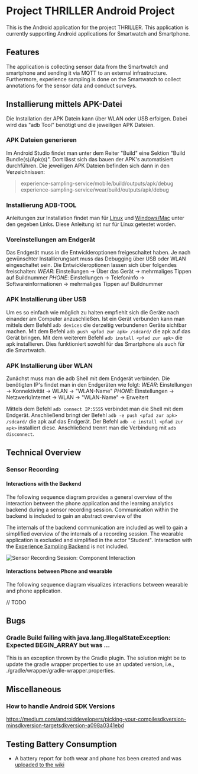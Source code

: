 # Project THRILLER Android Project

This is the Android application for the project THRILLER. This application is currently supporting Android applications for Smartwatch and Smartphone.

## Features

The application is collecting sensor data from the Smartwatch and smartphone and sending it via MQTT to an external infrastructure. Furthermore, experience sampling is done on the Smartwatch to collect annotations for the sensor data and conduct surveys.  


## Installierung mittels APK-Datei
Die Installation der APK Datein kann über WLAN oder USB erfolgen. Dabei wird das "adb Tool" benötigt und die jeweiligen APK Dateien.

### APK Dateien generieren
 Im Android Studio findet man unter dem Reiter "Build" eine Sektion "Build Bundle(s)/Apk(s)". Dort lässt sich das bauen der APK's automatisiert durchführen. Die jeweiligen APK Dateien befinden sich dann in den Verzeichnissen:

> experience-sampling-service/mobile/build/outputs/apk/debug
> experience-sampling-service/wear/build/outputs/apk/debug

### Installierung ADB-TOOL
Anleitungen zur Installation findet man für [Linux](https://wiki.ubuntuusers.de/adb/) und [Windows/Mac](https://forum.xda-developers.com/showthread.php?t=2588979) unter den gegeben Links. Diese Anleitung ist nur für Linux getestet worden.


### Voreinstellungen am Endgerät
Das Endgerät muss in die Entwickleroptionen freigeschaltet haben. Je nach gewünschter Installierungsart muss das Debugging über USB oder WLAN eingeschaltet sein. Die Entwickleroptionen lassen sich über folgendes freischalten:
*WEAR*: Einstellungen -> Über das Gerät -> mehrmaliges Tippen auf Buildnummer
*PHONE*: Einstellungen -> Telefoninfo -> Softwareinformationen -> mehrmaliges Tippen auf Buildnummer

### APK Installierung über USB
Um es so einfach wie möglich zu halten empfiehlt sich die Geräte nach einander am Computer anzuschließen. Ist ein Gerät verbunden kann man mittels dem Befehl `adb devices` die derzeitig verbundenen Geräte sichtbar machen. Mit dem Befehl `adb push <pfad zur apk> /sdcard/` die apk auf das Gerät bringen. Mit dem weiterem Befehl `adb install <pfad zur apk>` die apk installieren. Dies funktioniert sowohl für das Smartphone als auch für die Smartwatch.

### APK Installierung über WLAN

Zunächst muss man die adb Shell mit dem Endgerät verbinden. Die benötigten IP's findet man in den Endgeräten wie folgt:
*WEAR*: Einstellungen -> Konnektivität -> WLAN -> "WLAN-Name"
*PHONE*: Einstellungen -> Netzwerk/Internet -> WLAN -> "WLAN-Name" -> Erweitert

Mittels dem Befehl `adb connect IP:5555` verbindet man die Shell mit dem Endgerät. Anschließend bringt der Befehl `adb -e push <pfad zur apk> /sdcard/` die apk auf das Endgerät. Der Befehl `adb -e install <pfad zur apk>` installiert diese. Anschließend trennt man die Verbindung mit `adb disconnect`.

## Technical Overview

### Sensor Recording

#### Interactions with the Backend

The following sequence diagram provides a general overview of the interaction between the phone application and the learning analytics backend during a sensor recording session. Communication within the backend is included to gain an abstract overview of the 

The internals of the backend communication are included as well to gain a simplified overview of the internals of a recording session. The wearable application is excluded and simplified in the actor "Student". Interaction with the [Experience Sampling Backend](../../../../experience-sampling-service-backend) is not included.

![Sensor Recording Session: Component Interaction](../../../wikis/uploads/761220696b10444e2fa1c3e955e03fe4/sensor_session.png)

#### Interactions between Phone and wearable

The following sequence diagram visualizes interactions between wearable and phone application.

// TODO

## Bugs

### Gradle Build failing with java.lang.IllegalStateException: Expected BEGIN_ARRAY but was ...

This is an exception thrown by the Gradle plugin. The solution might be to update the gradle wrapper properties to use an updated version, i.e., ./gradle/wrapper/gradle-wrapper.properties.

## Miscellaneous

### How to handle Android SDK Versions

https://medium.com/androiddevelopers/picking-your-compilesdkversion-minsdkversion-targetsdkversion-a098a0341ebd

## Testing Battery Consumption
- A battery report for both wear and phone has been created and was [uploaded to the wiki](https://gitlab.tba-hosting.de/edutec/thriller/android-application/-/wikis/Battery-Consumption-Report-(2020-11-25))
